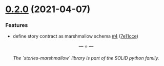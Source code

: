 # [0.2.0](https://github.com/proofit404/stories-marshmallow/compare/0.1.0...0.2.0) (2021-04-07)

### Features

- define story contract as marshmallow schema
  [#4](https://github.com/proofit404/stories-marshmallow/issues/4)
  ([7e11cce](https://github.com/proofit404/stories-marshmallow/commit/7e11ccea0e336a53cf9348fa755ad50dfc04f40e))

<p align="center">&mdash; ⭐️ &mdash;</p>
<p align="center"><i>The `stories-marshmallow` library is part of the SOLID python family.</i></p>
